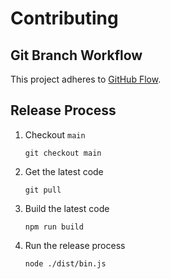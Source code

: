 # Contributing

## Git Branch Workflow

This project adheres to [GitHub Flow](https://guides.github.com/introduction/flow/).

## Release Process

1. Checkout `main`

   ```
   git checkout main
   ```

1. Get the latest code

   ```
   git pull
   ```

1. Build the latest code

   ```
   npm run build
   ```

1. Run the release process

   ```
   node ./dist/bin.js
   ```
